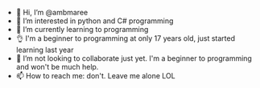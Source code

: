 - 👋 Hi, I’m @ambmaree
- 👀 I’m interested in python and C# programming
- 🌱 I’m currently learning to programming
- 👌 I'm a beginner to programming at only 17 years old, just started learning last year
- 💞️ I’m not looking to collaborate just yet. I'm a beginner to programming and won't be much help.
- 📫 How to reach me: don't. Leave me alone LOL

<!---
ambmaree/ambmaree is a ✨ special ✨ repository because its `README.md` (this file) appears on your GitHub profile.
You can click the Preview link to take a look at your changes.
--->
